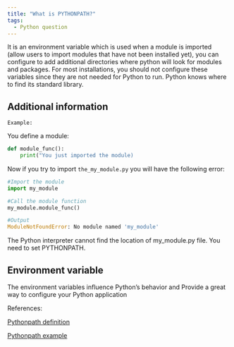 ```yaml
---
title: "What is PYTHONPATH?"
tags:
  - Python question
---
```


It is an environment variable which is used when a module is imported (allow users to import modules that have not been installed yet), you can configure to add additional directories where python will look for modules and packages.
For most installations, you should not configure these variables since they are not needed for Python to run. Python knows where to find its standard library.

## Additional information

`Example:`

You define a module:

```python
def module_func():
    print("You just imported the module)
```

Now if you try to import `the_my_module.py` you will have the following error:

```python
#Import the module
import my_module

#Call the module function
my_module.module_func()

#Output
ModuleNotFoundError: No module named 'my_module'
```

The Python interpreter cannot find the location of my_module.py file. You need to set PYTHONPATH.

## Environment variable

The environment variables influence Python’s behavior and Provide a great way to configure your Python application

References:

[Pythonpath definition](https://www.tutorialspoint.com/What-is-PYTHONPATH-environment-variable-in-Python)

[Pythonpath example](https://www.geeksforgeeks.org/pythonpath-environment-variable-in-python/)
